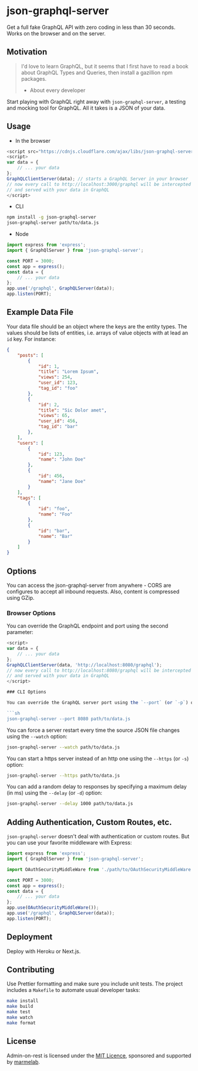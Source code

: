 # json-graphql-server

Get a full fake GraphQL API with zero coding in less than 30 seconds. Works on the browser and on the server.

## Motivation

> I'd love to learn GraphQL, but it seems that I first have to read a book about GraphQL Types and Queries, then install a gazillion npm packages.
> - About every developer

Start playing with GraphQL right away with `json-graphql-server`, a testing and mocking tool for GraphQL. All it takes is a JSON of your data.

## Usage

* In the browser

```js
<script src="https://cdnjs.cloudflare.com/ajax/libs/json-graphql-server/1.0.0/json-graphql-server.min.js"></script>
<script>
var data = {
    // ... your data
};
GraphQLClientServer(data); // starts a GraphQL Server in your browser
// now every call to http://localhost:3000/graphql will be intercepted
// and served with your data in GraphQL
</script>
```

* CLI

```sh
npm install -g json-graphql-server
json-graphql-server path/to/data.js
```

* Node

```js
import express from 'express';
import { GraphQlServer } from 'json-graphql-server';

const PORT = 3000;
const app = express();
const data = {
    // ... your data
};
app.use('/graphql', GraphQLServer(data));
app.listen(PORT);
```

## Example Data File

Your data file should be an object where the keys are the entity types. The values should be lists of entities, i.e. arrays of value objects with at lead an `id` key. For instance:

```json
{
    "posts": [
        {
            "id": 1,
            "title": "Lorem Ipsum",
            "views": 254,
            "user_id": 123,
            "tag_id": "foo"
        },
        {
            "id": 2,
            "title": "Sic Dolor amet",
            "views": 65,
            "user_id": 456,
            "tag_id": "bar"
        },
    ],
    "users": [
        {
            "id": 123,
            "name": "John Doe"
        },
        {
            "id": 456,
            "name": "Jane Doe"
        }
    ],
    "tags": [
        {
            "id": "foo",
            "name": "Foo"
        },
        {
            "id": "bar",
            "name": "Bar"
        }
    ]
}
```

## Options

You can access the json-graphql-server from anywhere - CORS are configures to accept all inbound requests. Also, content is compressed using GZip.

### Browser Options

You can override the GraphQL endpoint and port using the second parameter:

```js
<script>
var data = {
    // ... your data
};
GraphQLClientServer(data, 'http://localhost:8080/graphql');
// now every call to http://localhost:8080/graphql will be intercepted
// and served with your data in GraphQL
</script>

### CLI Options

You can override the GraphQL server port using the `--port` (or `-p`) option:

```sh
json-graphql-server --port 8080 path/to/data.js
```

You can force a server restart every time the source JSON file changes using the `--watch` option:

```sh
json-graphql-server --watch path/to/data.js
```

You can start a https server instead of an http one using the `--https` (or `-s`) option:

```sh
json-graphql-server --https path/to/data.js
```

You can add a random delay to responses by specifying a maximum delay (in ms) using the `--delay` (or `-d`) option:

```sh
json-graphql-server --delay 1000 path/to/data.js
```

## Adding Authentication, Custom Routes, etc.

`json-graphql-server` doesn't deal with authentication or custom routes. But you can use your favorite middleware with Express:

```js
import express from 'express';
import { GraphQlServer } from 'json-graphql-server';

import OAuthSecurityMiddleWare from './path/to/OAuthSecurityMiddleWare';

const PORT = 3000;
const app = express();
const data = {
    // ... your data
};
app.use(OAuthSecurityMiddleWare());
app.use('/graphql', GraphQLServer(data));
app.listen(PORT);
```

## Deployment

Deploy with Heroku or Next.js.

## Contributing

Use Prettier formatting and make sure you include unit tests. The project includes a `Makefile` to automate usual developer tasks:

```sh
make install
make build
make test
make watch
make format
```

## License

Admin-on-rest is licensed under the [MIT Licence](https://github.com/marmelab/json-graphql-server/blob/master/LICENSE.md), sponsored and supported by [marmelab](http://marmelab.com).



